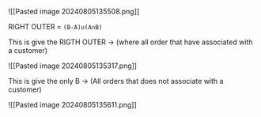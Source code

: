 ![[Pasted image 20240805135508.png]]

RIGHT OUTER = `(B-A)∪(A∩B)`

This is give the RIGTH OUTER ->
(where all order that have associated with a customer)

![[Pasted image 20240805135317.png]]


This is give the only B -> 
(All orders that does not associate with a customer)

![[Pasted image 20240805135611.png]]
